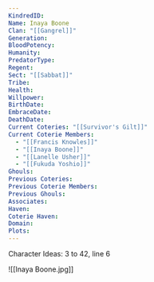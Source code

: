 ```yaml
---
KindredID: 
Name: Inaya Boone
Clan: "[[Gangrel]]"
Generation: 
BloodPotency: 
Humanity: 
PredatorType: 
Regent: 
Sect: "[[Sabbat]]"
Tribe: 
Health: 
Willpower: 
BirthDate: 
EmbraceDate: 
DeathDate: 
Current Coteries: "[[Survivor's Gilt]]"
Current Coterie Members:
  - "[[Francis Knowles]]"
  - "[[Inaya Boone]]"
  - "[[Lanelle Usher]]"
  - "[[Fukuda Yoshio]]"
Ghouls: 
Previous Coteries: 
Previous Coterie Members: 
Previous Ghouls: 
Associates: 
Haven: 
Coterie Haven: 
Domain: 
Plots:
---
```


Character Ideas: 
3 to 42, line 6

![[Inaya Boone.jpg]]